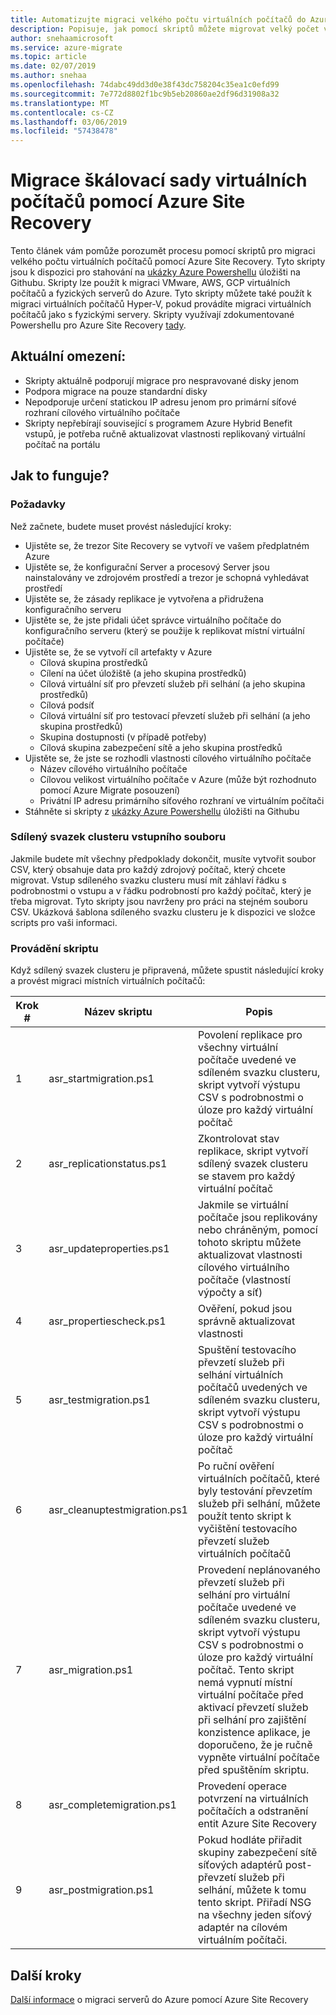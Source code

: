 ```yaml
---
title: Automatizujte migraci velkého počtu virtuálních počítačů do Azure | Dokumentace Microsoftu
description: Popisuje, jak pomocí skriptů můžete migrovat velký počet virtuálních počítačů pomocí Azure Site Recovery
author: snehaamicrosoft
ms.service: azure-migrate
ms.topic: article
ms.date: 02/07/2019
ms.author: snehaa
ms.openlocfilehash: 74dabc49dd3d0e38f43dc758204c35ea1c0efd99
ms.sourcegitcommit: 7e772d8802f1bc9b5eb20860ae2df96d31908a32
ms.translationtype: MT
ms.contentlocale: cs-CZ
ms.lasthandoff: 03/06/2019
ms.locfileid: "57438478"
---
```

# <a name="scale-migration-of-vms-using-azure-site-recovery"></a>Migrace škálovací sady virtuálních počítačů pomocí Azure Site Recovery

Tento článek vám pomůže porozumět procesu pomocí skriptů pro migraci velkého počtu virtuálních počítačů pomocí Azure Site Recovery. Tyto skripty jsou k dispozici pro stahování na [ukázky Azure Powershellu](https://github.com/Azure/azure-docs-powershell-samples) úložišti na Githubu. Skripty lze použít k migraci VMware, AWS, GCP virtuálních počítačů a fyzických serverů do Azure. Tyto skripty můžete také použít k migraci virtuálních počítačů Hyper-V, pokud provádíte migraci virtuálních počítačů jako s fyzickými servery. Skripty využívají zdokumentované Powershellu pro Azure Site Recovery [tady](https://docs.microsoft.com/azure/site-recovery/vmware-azure-disaster-recovery-powershell).

## <a name="current-limitations"></a>Aktuální omezení:
- Skripty aktuálně podporují migrace pro nespravované disky jenom
- Podpora migrace na pouze standardní disky
- Nepodporuje určení statickou IP adresu jenom pro primární síťové rozhraní cílového virtuálního počítače
- Skripty nepřebírají související s programem Azure Hybrid Benefit vstupů, je potřeba ručně aktualizovat vlastnosti replikovaný virtuální počítač na portálu

## <a name="how-does-it-work"></a>Jak to funguje?

### <a name="prerequisites"></a>Požadavky
Než začnete, budete muset provést následující kroky:
- Ujistěte se, že trezor Site Recovery se vytvoří ve vašem předplatném Azure
- Ujistěte se, že konfigurační Server a procesový Server jsou nainstalovány ve zdrojovém prostředí a trezor je schopná vyhledávat prostředí
- Ujistěte se, že zásady replikace je vytvořena a přidružena konfiguračního serveru
- Ujistěte se, že jste přidali účet správce virtuálního počítače do konfiguračního serveru (který se použije k replikovat místní virtuální počítače)
- Ujistěte se, že se vytvoří cíl artefakty v Azure
    - Cílová skupina prostředků
    - Cílení na účet úložiště (a jeho skupina prostředků)
    - Cílová virtuální síť pro převzetí služeb při selhání (a jeho skupina prostředků)
    - Cílová podsíť
    - Cílová virtuální síť pro testovací převzetí služeb při selhání (a jeho skupina prostředků)
    - Skupina dostupnosti (v případě potřeby)
    - Cílová skupina zabezpečení sítě a jeho skupina prostředků
- Ujistěte se, že jste se rozhodli vlastnosti cílového virtuálního počítače
    - Název cílového virtuálního počítače
    - Cílovou velikost virtuálního počítače v Azure (může být rozhodnuto pomocí Azure Migrate posouzení)
    - Privátní IP adresu primárního síťového rozhraní ve virtuálním počítači
- Stáhněte si skripty z [ukázky Azure Powershellu](https://github.com/Azure/azure-docs-powershell-samples) úložišti na Githubu

### <a name="csv-input-file"></a>Sdílený svazek clusteru vstupního souboru
Jakmile budete mít všechny předpoklady dokončit, musíte vytvořit soubor CSV, který obsahuje data pro každý zdrojový počítač, který chcete migrovat. Vstup sdíleného svazku clusteru musí mít záhlaví řádku s podrobnostmi o vstupu a v řádku podrobností pro každý počítač, který je třeba migrovat. Tyto skripty jsou navrženy pro práci na stejném souboru CSV. Ukázková šablona sdíleného svazku clusteru je k dispozici ve složce scripts pro vaši informaci.

### <a name="script-execution"></a>Provádění skriptu
Když sdílený svazek clusteru je připravená, můžete spustit následující kroky a provést migraci místních virtuálních počítačů:

**Krok #** | **Název skriptu** | **Popis**
--- | --- | ---
1 | asr_startmigration.ps1 | Povolení replikace pro všechny virtuální počítače uvedené ve sdíleném svazku clusteru, skript vytvoří výstupu CSV s podrobnostmi o úloze pro každý virtuální počítač
2 | asr_replicationstatus.ps1 | Zkontrolovat stav replikace, skript vytvoří sdílený svazek clusteru se stavem pro každý virtuální počítač
3 | asr_updateproperties.ps1 | Jakmile se virtuální počítače jsou replikovány nebo chráněným, pomocí tohoto skriptu můžete aktualizovat vlastnosti cílového virtuálního počítače (vlastností výpočty a síť)
4 | asr_propertiescheck.ps1 | Ověření, pokud jsou správně aktualizovat vlastnosti
5 | asr_testmigration.ps1 |  Spuštění testovacího převzetí služeb při selhání virtuálních počítačů uvedených ve sdíleném svazku clusteru, skript vytvoří výstupu CSV s podrobnostmi o úloze pro každý virtuální počítač
6 | asr_cleanuptestmigration.ps1 | Po ruční ověření virtuálních počítačů, které byly testování převzetím služeb při selhání, můžete použít tento skript k vyčištění testovacího převzetí služeb virtuálních počítačů
7 | asr_migration.ps1 | Provedení neplánovaného převzetí služeb při selhání pro virtuální počítače uvedené ve sdíleném svazku clusteru, skript vytvoří výstupu CSV s podrobnostmi o úloze pro každý virtuální počítač. Tento skript nemá vypnutí místní virtuální počítače před aktivací převzetí služeb při selhání pro zajištění konzistence aplikace, je doporučeno, že je ručně vypněte virtuální počítače před spuštěním skriptu.
8 | asr_completemigration.ps1 | Provedení operace potvrzení na virtuálních počítačích a odstranění entit Azure Site Recovery
9 | asr_postmigration.ps1 | Pokud hodláte přiřadit skupiny zabezpečení sítě síťových adaptérů post-převzetí služeb při selhání, můžete k tomu tento skript. Přiřadí NSG na všechny jeden síťový adaptér na cílovém virtuálním počítači.

## <a name="next-steps"></a>Další kroky

[Další informace](https://docs.microsoft.com/azure/site-recovery/migrate-tutorial-on-premises-azure) o migraci serverů do Azure pomocí Azure Site Recovery
